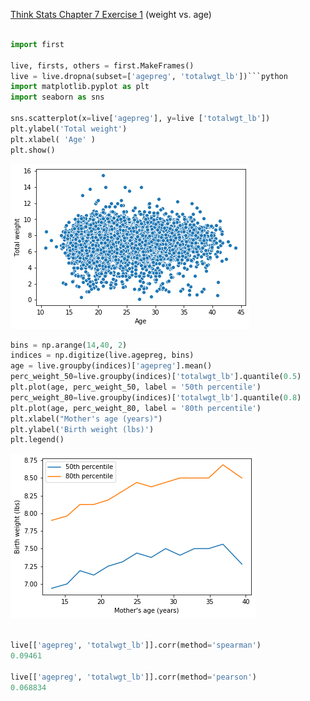 [Think Stats Chapter 7 Exercise 1](http://greenteapress.com/thinkstats2/html/thinkstats2008.html#toc70) (weight vs. age)

```python 

import first

live, firsts, others = first.MakeFrames()
live = live.dropna(subset=['agepreg', 'totalwgt_lb'])```python
import matplotlib.pyplot as plt 
import seaborn as sns

sns.scatterplot(x=live['agepreg'], y=live ['totalwgt_lb'])
plt.ylabel('Total weight')
plt.xlabel( 'Age' )
plt.show()
```
![plot](images/ex7_scatter.png)

```python
bins = np.arange(14,40, 2)
indices = np.digitize(live.agepreg, bins)
age = live.groupby(indices)['agepreg'].mean()
perc_weight_50=live.groupby(indices)['totalwgt_lb'].quantile(0.5)
plt.plot(age, perc_weight_50, label = '50th percentile')
perc_weight_80=live.groupby(indices)['totalwgt_lb'].quantile(0.8)
plt.plot(age, perc_weight_80, label = '80th percentile')
plt.xlabel("Mother's age (years)")
plt.ylabel('Birth weight (lbs)')
plt.legend()
```
![plot](images/ex7_graph.png)

```python

live[['agepreg', 'totalwgt_lb']].corr(method='spearman')
0.09461

live[['agepreg', 'totalwgt_lb']].corr(method='pearson')
0.068834

```



